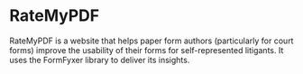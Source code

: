 # RateMyPDF
RateMyPDF is a website that helps paper form authors (particularly for court forms) improve the usability of their forms for self-represented litigants. It uses the FormFyxer library to deliver its insights.

